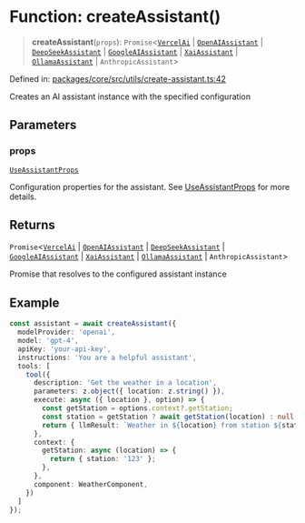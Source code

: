 # Function: createAssistant()

> **createAssistant**(`props`): `Promise`\<[`VercelAi`](../classes/VercelAi.md) \| [`OpenAIAssistant`](../classes/OpenAIAssistant.md) \| [`DeepSeekAssistant`](../classes/DeepSeekAssistant.md) \| [`GoogleAIAssistant`](../classes/GoogleAIAssistant.md) \| [`XaiAssistant`](../classes/XaiAssistant.md) \| [`OllamaAssistant`](../classes/OllamaAssistant.md) \| `AnthropicAssistant`\>

Defined in: [packages/core/src/utils/create-assistant.ts:42](https://github.com/GeoDaCenter/openassistant/blob/0f7bf760e453a1735df9463dc799b04ee2f630fd/packages/core/src/utils/create-assistant.ts#L42)

Creates an AI assistant instance with the specified configuration

## Parameters

### props

[`UseAssistantProps`](../type-aliases/UseAssistantProps.md)

Configuration properties for the assistant. See [UseAssistantProps](../type-aliases/UseAssistantProps.md) for more details.

## Returns

`Promise`\<[`VercelAi`](../classes/VercelAi.md) \| [`OpenAIAssistant`](../classes/OpenAIAssistant.md) \| [`DeepSeekAssistant`](../classes/DeepSeekAssistant.md) \| [`GoogleAIAssistant`](../classes/GoogleAIAssistant.md) \| [`XaiAssistant`](../classes/XaiAssistant.md) \| [`OllamaAssistant`](../classes/OllamaAssistant.md) \| `AnthropicAssistant`\>

Promise that resolves to the configured assistant instance

## Example

```ts
const assistant = await createAssistant({
  modelProvider: 'openai',
  model: 'gpt-4',
  apiKey: 'your-api-key',
  instructions: 'You are a helpful assistant',
  tools: [
    tool({
      description: 'Get the weather in a location',
      parameters: z.object({ location: z.string() }),
      execute: async ({ location }, option) => {
        const getStation = options.context?.getStation;
        const station = getStation ? await getStation(location) : null;
        return { llmResult: `Weather in ${location} from station ${station}.` };
      },
      context: {
        getStation: async (location) => {
          return { station: '123' };
        },
      },
      component: WeatherComponent,
    })
  ]
});
